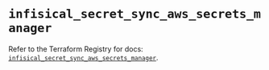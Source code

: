# `infisical_secret_sync_aws_secrets_manager`

Refer to the Terraform Registry for docs: [`infisical_secret_sync_aws_secrets_manager`](https://registry.terraform.io/providers/infisical/infisical/0.15.41/docs/resources/secret_sync_aws_secrets_manager).
